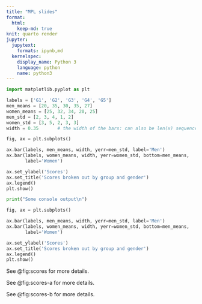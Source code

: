 ```yaml
---
title: "MPL slides"
format:
  html:
    keep-md: true
knit: quarto render
jupyter:
  jupytext:
    formats: ipynb,md
  kernelspec:
    display_name: Python 3
    language: python
    name: python3
---
```




```python caption=["Main caption", "My figure", "My other figure"] label="fig:scores"
import matplotlib.pyplot as plt

labels = ['G1', 'G2', 'G3', 'G4', 'G5']
men_means = [20, 35, 30, 35, 27]
women_means = [25, 32, 34, 20, 25]
men_std = [2, 3, 4, 1, 2]
women_std = [3, 5, 2, 3, 3]
width = 0.35       # the width of the bars: can also be len(x) sequence

fig, ax = plt.subplots()

ax.bar(labels, men_means, width, yerr=men_std, label='Men')
ax.bar(labels, women_means, width, yerr=women_std, bottom=men_means,
       label='Women')

ax.set_ylabel('Scores')
ax.set_title('Scores broken out by group and gender')
ax.legend()
plt.show()

print("Some console output\n")

fig, ax = plt.subplots()

ax.bar(labels, men_means, width, yerr=men_std, label='Men')
ax.bar(labels, women_means, width, yerr=women_std, bottom=men_means,
       label='Women')

ax.set_ylabel('Scores')
ax.set_title('Scores broken out by group and gender')
ax.legend()
plt.show()

```

See @fig:scores for more details.

See @fig:scores-a for more details.

See @fig:scores-b for more details.









